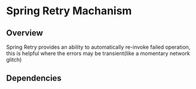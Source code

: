 # Spring Retry Machanism

## Overview

Spring Retry provides an ability to automatically re-invoke failed operation, this is helpful where the errors may be transient(like a momentary network glitch)

## Dependencies

